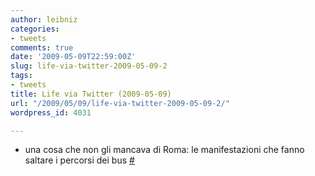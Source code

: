 ```yaml
---
author: leibniz
categories:
- tweets
comments: true
date: '2009-05-09T22:59:00Z'
slug: life-via-twitter-2009-05-09-2
tags:
- tweets
title: Life via Twitter (2009-05-09)
url: "/2009/05/09/life-via-twitter-2009-05-09-2/"
wordpress_id: 4031

---
```

* una cosa che non gli mancava di Roma: le manifestazioni che fanno saltare i percorsi dei bus [#](https://twitter.com/leibniz/statuses/1747817686)


